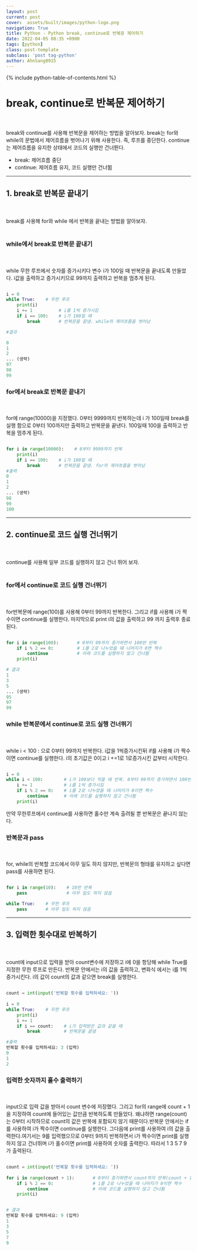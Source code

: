```yaml
---
layout: post
current: post
cover:  assets/built/images/python-logo.png
navigation: True
title: Python - Python break, continue로 반복문 제어하기
date: 2022-04-05 08:35 +0900
tags: [python]
class: post-template
subclass: 'post tag-python'
author: AhnSang0915
---
```


{% include python-table-of-contents.html %}

# break, continue로 반복문 제어하기
<br>
<br>
break와 continue를 사용해 반복문을 제어하는 방법을 알아보자. break는 for와 while의 문법에서 제어흐름을 벗어나기 위해 사용한다. 즉, 루프를 중단한다. continue는 제어흐름을 유지한 상태에서 코드의 실행만 건너뛴다.

- break: 제어흐름 중단
- continue: 제어흐름 유지, 코드 실행만 건너뜀

---

## 1. break로 반복문 끝내기
<br>
<br>
break를 사용해 for와 while 에서 반복을 끝내는 방법을 알아보자.

<br>
<br>

### while에서 break로 반복문 끝내기

<br>
<br>
while 무한 루프에서 숫자를 증가시키다 변수 i가 100일 때 반복문을 끝내도록 만들었다. i값을 출력하고 증가시키므로 99까지 출력하고 반복을 멈추게 된다.

~~~python

i = 0
while True:    # 무한 루프
    print(i)
    i += 1          # i를 1씩 증가시킴
    if i == 100:    # i가 100일 때
        break       # 반복문을 끝냄. while의 제어흐름을 벗어남

#결과

0
1
2
... (생략)
97
98
99

~~~



### for에서 break로 반복문 끝내기
<br>
<br>
for에 range(10000)을 지정했다. 0부터 9999까지 반복하는데 i 가 100일때 break를 실행 함으로 0부터 100까지만 출력하고 반복문을 끝낸다. 100일때 100을 출력하고 반복을 멈추게 된다.

~~~python

for i in range(10000):    # 0부터 9999까지 반복
    print(i)
    if i == 100:    # i가 100일 때
        break       # 반복문을 끝냄. for의 제어흐름을 벗어남
#출력
0
1
2
... (생략)
98
99
100

~~~


---

## 2. continue로 코드 실행 건너뛰기
<br>
<br>
continue를 사용해 일부 코드를 실행하지 않고 건너 뛰어 보자.
<br>
<br>


### for에서 continue로 코드 실행 건너뛰기
<br>
<br>
for반복문에 range(100)를 사용해 0부터 99까지 반복한다. 그리고 if를 사용해 i가 짝수이면 continue를 실행한다. 마지막으로 print i의 값을 출력하고 99 까지 출력후 종료된다.


~~~python

for i in range(100):       # 0부터 99까지 증가하면서 100번 반복
    if i % 2 == 0:         # i를 2로 나누었을 때 나머지가 0면 짝수
        continue           # 아래 코드를 실행하지 않고 건너뜀
    print(i)

# 결과
1
3
5
... (생략)
95
97
99

~~~

### while 반복문에서 continue로 코드 실행 건너뛰기
<br>
<br>
while i < 100 : 으로 0부터 99까지 반복한다. i값을 1씩증가시킨뒤 if를 사용해 i가 짝수이면 continue를 실행한다. i의 초기값은 0이고 i +=1로 1로증가시킨 값부터 시작한다. 

~~~python

i = 0
while i < 100:        # i가 100보다 작을 때 반복. 0부터 99까지 증가하면서 100번 반복
    i += 1            # i를 1씩 증가시킴
    if i % 2 == 0:    # i를 2로 나누었을 때 나머지가 0이면 짝수
        continue      # 아래 코드를 실행하지 않고 건너뜀
    print(i)

~~~

만약 무한루프에서 continue를 사용하면 홀수만 계속 출려될 뿐 반복문은 끝나지 않는다.

### 반복문과 pass
<br>
<br>
for, while의 반복할 코드에서 아무 일도 하지 않지만, 반복문의 형태를 유지하고 싶다면 pass를 사용하면 된다.

~~~python

for i in range(10):    # 10번 반복
    pass               # 아무 일도 하지 않음

while True:    # 무한 루프
    pass       # 아무 일도 하지 않음

~~~

---


## 3. 입력한 횟수대로 반복하기
<br>
<br>
count에 input으로 입력을 받아 count변수에 저장하고 i에 0을 항당해 while True를 지정한 무한 루프로 만든다. 반복문 안에서는 i의 값을 출력하고, 변화식 에서는 i를 1씩증가시킨다. i의 값이 count의 값과 같으면 break를 실행한다.

~~~python

count = int(input('반복할 횟수를 입력하세요: '))
 
i = 0
while True:    # 무한 루프
    print(i)
    i += 1
    if i == count:    # i가 입력받은 값과 같을 때
        break         # 반복문을 끝냄

#출력
반복할 횟수를 입력하세요: 3 (입력)
0
1
2

~~~

### 입력한 숫자까지 홀수 출력하기
<br>
<br>
input으로 입력 값을 받아서 count 변수에 저장했다. 그리고 for의 range에 count + 1을 지정하여 count에 들어있는 값만큼 반복하도록 만들었다. 왜냐하면 range(count)는 0부터 시작하므로 count의 값은 반복에 포함되지 않기 때문이다.반복문 안에서는 if를 사용하여 i가 짝수이면 continue를 실행한다. 그다음에 print를 사용하여 i의 값을 출력한다.여기서는 9를 입력했으므로 0부터 9까지 반복하면서 i가 짝수이면 print를 실행하지 않고 건너뛰며 i가 홀수이면 print를 사용하여 숫자를 출력한다. 따라서 1 3 5 7 9가 출력된다.


~~~python

count = int(input('반복할 횟수를 입력하세요: '))
 
for i in range(count + 1):       # 0부터 증가하면서 count까지 반복(count + 1)
    if i % 2 == 0:               # i를 2로 나누었을 때 나머지가 0이면 짝수
        continue                 # 아래 코드를 실행하지 않고 건너뜀
    print(i)


# 결과 
반복할 횟수를 입력하세요: 9 (입력)
1
3
5
7
9
~~~


